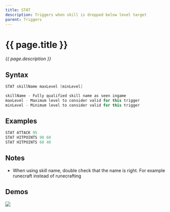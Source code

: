 ```yaml
---
title: STAT
description: Triggers when skill is dropped below level target
parent: Triggers
---
```


# {{ page.title }}

_{{ page.description }}_

## Syntax

```java
STAT skillName maxLevel [minLevel] 

skillName - Fully qualified skill name as seen ingame
maxLevel - Maximum level to consider valid for this trigger
minLevel - Minimum level to consider valid for this trigger
```

## Examples

```java
STAT ATTACK 95
STAT HITPOINTS 90 60
STAT HITPOINTS 60 40
```

## Notes

- When using skill name, double check that the name is right. For example runecraft instead of runecrafting

## Demos

![](https://1.imgur.com/ghs5wpn.gif)

